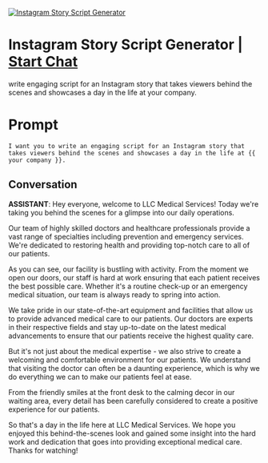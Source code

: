 
[![ Instagram Story Script Generator](https://flow-prompt-covers.s3.us-west-1.amazonaws.com/icon/vintage/vint_1.png)](https://gptcall.net/chat.html?data=%7B%22contact%22%3A%7B%22id%22%3A%22zHs6ZO4s2RehiEulWKOOP%22%2C%22flow%22%3Atrue%7D%7D)
#  Instagram Story Script Generator | [Start Chat](https://gptcall.net/chat.html?data=%7B%22contact%22%3A%7B%22id%22%3A%22zHs6ZO4s2RehiEulWKOOP%22%2C%22flow%22%3Atrue%7D%7D)
write engaging script for an Instagram story that takes viewers behind the scenes and showcases a day in the life at your company.



# Prompt

```
I want you to write an engaging script for an Instagram story that takes viewers behind the scenes and showcases a day in the life at {{ your company }}.

```

## Conversation

**ASSISTANT**: Hey everyone, welcome to LLC Medical Services! Today we're taking you behind the scenes for a glimpse into our daily operations. 



Our team of highly skilled doctors and healthcare professionals provide a vast range of specialties including prevention and emergency services. We're dedicated to restoring health and providing top-notch care to all of our patients.



As you can see, our facility is bustling with activity. From the moment we open our doors, our staff is hard at work ensuring that each patient receives the best possible care. Whether it's a routine check-up or an emergency medical situation, our team is always ready to spring into action.



We take pride in our state-of-the-art equipment and facilities that allow us to provide advanced medical care to our patients. Our doctors are experts in their respective fields and stay up-to-date on the latest medical advancements to ensure that our patients receive the highest quality care.



But it's not just about the medical expertise - we also strive to create a welcoming and comfortable environment for our patients. We understand that visiting the doctor can often be a daunting experience, which is why we do everything we can to make our patients feel at ease.



From the friendly smiles at the front desk to the calming decor in our waiting area, every detail has been carefully considered to create a positive experience for our patients.



So that's a day in the life here at LLC Medical Services. We hope you enjoyed this behind-the-scenes look and gained some insight into the hard work and dedication that goes into providing exceptional medical care. Thanks for watching!


